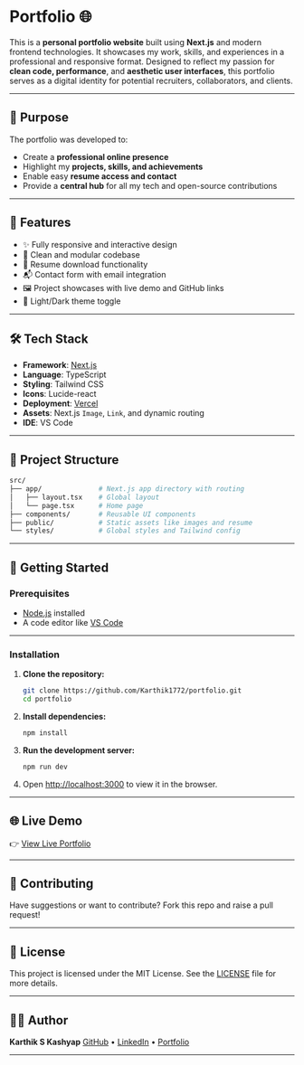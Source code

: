 # Portfolio 🌐

This is a **personal portfolio website** built using **Next.js** and modern frontend technologies. It showcases my work, skills, and experiences in a professional and responsive format. Designed to reflect my passion for **clean code, performance**, and **aesthetic user interfaces**, this portfolio serves as a digital identity for potential recruiters, collaborators, and clients.

---

## 🎯 Purpose

The portfolio was developed to:

- Create a **professional online presence**
- Highlight my **projects, skills, and achievements**
- Enable easy **resume access and contact**
- Provide a **central hub** for all my tech and open-source contributions

---

## 🚀 Features

* ✨ Fully responsive and interactive design
* 🧠 Clean and modular codebase
* 📄 Resume download functionality
* 📬 Contact form with email integration
* 🖼️ Project showcases with live demo and GitHub links
* 🌙 Light/Dark theme toggle 

---

## 🛠️ Tech Stack

* **Framework**: [Next.js](https://nextjs.org/)
* **Language**: TypeScript
* **Styling**: Tailwind CSS
* **Icons**: Lucide-react
* **Deployment**: [Vercel](https://vercel.com/)
* **Assets**: Next.js `Image`, `Link`, and dynamic routing
* **IDE**: VS Code

---

## 📁 Project Structure
```bash
src/
├── app/              # Next.js app directory with routing
│   ├── layout.tsx    # Global layout
│   └── page.tsx      # Home page
├── components/       # Reusable UI components
├── public/           # Static assets like images and resume
└── styles/           # Global styles and Tailwind config
```

---

## 🚧 Getting Started

### Prerequisites

- [Node.js](https://nodejs.org/en/) installed
- A code editor like [VS Code](https://code.visualstudio.com/)

---

### Installation

1. **Clone the repository:**
   ```bash
   git clone https://github.com/Karthik1772/portfolio.git
   cd portfolio


2. **Install dependencies:**

   ```bash
   npm install
   ```

3. **Run the development server:**

   ```bash
   npm run dev
   ```

4. Open [http://localhost:3000](http://localhost:3000) to view it in the browser.

---

## 🌐 Live Demo

👉 [View Live Portfolio](https://karthik-s-kashyap.vercel.app/)

---

## 🤝 Contributing

Have suggestions or want to contribute? Fork this repo and raise a pull request!

---

## 📄 License

This project is licensed under the MIT License. See the [LICENSE](LICENSE) file for more details.

---

## 🧑‍💻 Author

**Karthik S Kashyap**
[GitHub](https://github.com/Karthik1772) • [LinkedIn](https://www.linkedin.com/in/karthik-s-kashyap-648908251/) • [Portfolio](https://karthik-s-kashyap.vercel.app/)

---
